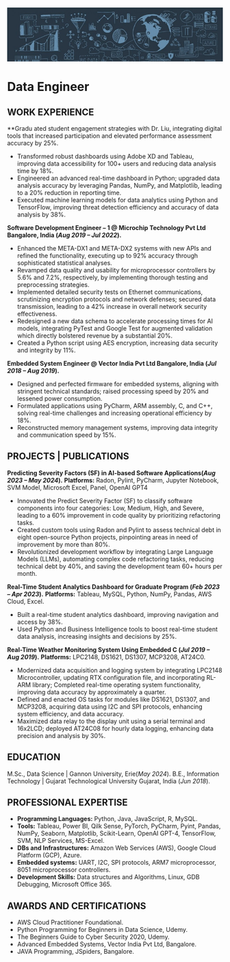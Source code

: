 ![Data Engineer](/assets/img/cover_photo.jpeg)
# Data Engineer

## WORK EXPERIENCE
**Gradu ated student engagement strategies with Dr. Liu, integrating digital tools that increased participation and elevated performance assessment accuracy by 25%.
  - Transformed robust dashboards using Adobe XD and Tableau, improving data accessibility for 100+ users and reducing data analysis time by 18%.
  - Engineered an advanced real-time dashboard in Python; upgraded data analysis accuracy by leveraging Pandas, NumPy, and Matplotlib, leading to a 20% reduction in reporting time.
  - Executed machine learning models for data analytics using Python and TensorFlow, improving threat detection efficiency and accuracy of data analysis by 38%.

**Software Development Engineer – 1 @ Microchip Technology Pvt Ltd Bangalore, India (_Aug 2019 – Jul 2022_).**
  - Enhanced the META-DX1 and META-DX2 systems with new APIs and refined the functionality, executing up to 92% accuracy through sophisticated statistical analyses.
  - Revamped data quality and usability for microprocessor controllers by 5.6% and 7.2%, respectively, by implementing thorough testing and preprocessing strategies.
  - Implemented detailed security tests on Ethernet communications, scrutinizing encryption protocols and network defenses; secured data transmission, leading to a 42% increase in overall network security effectiveness.
  - Redesigned a new data schema to accelerate processing times for AI models, integrating PyTest and Google Test for augmented validation which directly bolstered revenue by a substantial 20%.
  - Created a Python script using AES encryption, increasing data security and integrity by 11%.

**Embedded System Engineer @ Vector India Pvt Ltd Bangalore, India (_Jul 2018 – Aug 2019_).**
  - Designed and perfected firmware for embedded systems, aligning with stringent technical standards; raised processing speed by 20% and lessened power consumption.
  - Formulated applications using PyCharm, ARM assembly, C, and C++, solving real-time challenges and increasing operational efficiency by 18%.
  - Reconstructed memory management systems, improving data integrity and communication speed by 15%.

## PROJECTS | PUBLICATIONS
**Predicting Severity Factors (SF) in AI-based Software Applications(_Aug 2023 – May 2024_).**
**Platforms:** Radon, Pylint, PyCharm, Jupyter Notebook, SVM Model, Microsoft Excel, Panel, OpenAI GPT4
  - Innovated the Predict Severity Factor (SF) to classify software components into four categories: Low, Medium, High, and Severe, leading to a 60% improvement in code quality by prioritizing refactoring tasks.
  - Created custom tools using Radon and Pylint to assess technical debt in eight open-source Python projects, pinpointing areas in need of improvement by more than 80%.
  - Revolutionized development workflow by integrating Large Language Models (LLMs), automating complex code refactoring tasks, reducing technical debt by 40%, and saving the development team 60+ hours per month.

**Real-Time Student Analytics Dashboard for Graduate Program (_Feb 2023 – Apr 2023_).**
**Platforms:** Tableau, MySQL, Python, NumPy, Pandas, AWS Cloud, Excel.
  - Built a real-time student analytics dashboard, improving navigation and access by 38%.
  - Used Python and Business Intelligence tools to boost real-time student data analysis, increasing insights and decisions by 25%.

**Real-Time Weather Monitoring System Using Embedded C (_Jul 2019 – Aug 2019_).**
**Platforms:** LPC2148, DS1621, DS1307, MCP3208, AT24C0.
  - Modernized data acquisition and logging system by integrating LPC2148 Microcontroller, updating RTX configuration file, and incorporating RL-ARM library; Completed real-time operating system functionality, improving data accuracy by approximately a quarter.
  - Defined and enacted OS tasks for modules like DS1621, DS1307, and MCP3208, acquiring data using I2C and SPI protocols, enhancing system efficiency, and data accuracy.
  - Maximized data relay to the display unit using a serial terminal and 16x2LCD; deployed AT24C08 for hourly data logging, enhancing data precision and analysis by 30%.

## EDUCATION
 
M.Sc., Data Science | Gannon University, Erie(_May 2024_).
B.E., Information Technology | Gujarat Technological University Gujarat, India (_Jun 2018_).

## PROFESSIONAL EXPERTISE
  - **Programming Languages:** Python, Java, JavaScript, R, MySQL.
  - **Tools:** Tableau, Power BI, Qilk Sense, PyTorch, PyCharm, Pyint, Pandas, NumPy, Seaborn, Matplotlib, Scikit-Learn, OpenAI GPT-4, TensorFlow, SVM, NLP Services, MS-Excel.
  - **DBs and Infrastructures:** Amazon Web Services (AWS), Google Cloud Platform (GCP), Azure.
  - **Embedded systems:** UART, I2C, SPI protocols, ARM7 microprocessor, 8051 microprocessor controllers.
  - **Development Skills:** Data structures and Algorithms, Linux, GDB Debugging, Microsoft Office 365.

## AWARDS AND CERTIFICATIONS
  - AWS Cloud Practitioner Foundational.
  - Python Programming for Beginners in Data Science, Udemy.
  - The Beginners Guide to Cyber Security 2020, Udemy.
  - Advanced Embedded Systems, Vector India Pvt Ltd, Bangalore.
  - JAVA Programming, JSpiders, Bangalore.
